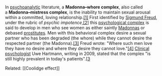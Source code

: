 In [psychoanalytic](https://en.wikipedia.org/wiki/Psychoanalysis "Psychoanalysis") literature, a **Madonna–whore complex**, also called a **Madonna–mistress complex**, is the inability to maintain sexual arousal within a committed, loving relationship.[[1]](https://en.wikipedia.org/wiki/Madonna%E2%80%93whore_complex#cite_note-1) First identified by [Sigmund Freud](https://en.wikipedia.org/wiki/Sigmund_Freud "Sigmund Freud"), under the rubric of _psychic impotence_,[[2]](https://en.wikipedia.org/wiki/Madonna%E2%80%93whore_complex#cite_note-2) this [psychological complex](https://en.wikipedia.org/wiki/Complex_(psychology) "Complex (psychology)") is said to develop in men who see women as either saintly [Madonnas](https://en.wikipedia.org/wiki/Mary_(mother_of_Jesus) "Mary (mother of Jesus)") or debased [prostitutes](https://en.wikipedia.org/wiki/Prostitute "Prostitute"). Men with this behavioral complex desire a sexual partner who has been degraded (the whore) while they cannot desire the respected partner (the Madonna).[[3]](https://en.wikipedia.org/wiki/Madonna%E2%80%93whore_complex#cite_note-hartmann-3) Freud wrote: "Where such men love they have no desire and where they desire they cannot love."[[4]](https://en.wikipedia.org/wiki/Madonna%E2%80%93whore_complex#cite_note-4) [Clinical psychologist](https://en.wikipedia.org/wiki/Clinical_psychology "Clinical psychology") Uwe Hartmann, writing in 2009, stated that the complex "is still highly prevalent in today's patients".[[3](https://en.wikipedia.org/wiki/Madonna%E2%80%93whore_complex#cite_note-hartmann-3)


Related:
[[Coolidge effect]]